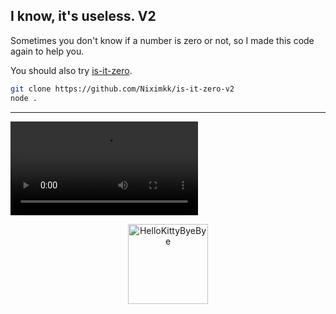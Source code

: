## I know, it's useless. V2
Sometimes you don't know if a number is zero or not, so I made this code again to help you.

You should also try [is-it-zero](https://github.com/Niximkk/is-it-zero).

```sh
git clone https://github.com/Niximkk/is-it-zero-v2
node .
```

---

![alt text](https://github.com/niximkk/is-it-zero/blob/main/IsItPreview.mp4?raw=true)

<p align="center">
  <a href="https://emoji.gg/emoji/5349-hellokittybyebye">
    <img src="https://cdn3.emoji.gg/emojis/5349-hellokittybyebye.png" width="128px" height="128px" alt="HelloKittyByeBye">
  </a>
</p>
